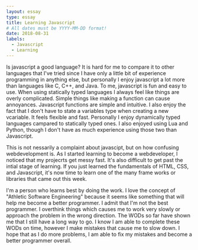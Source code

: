 ```yaml
---
layout: essay
type: essay
title: Learning Javascript
# All dates must be YYYY-MM-DD format!
date: 2018-08-31
labels:
  - Javascript
  - Learning
---
```

Is javascript a good language?  It is hard for me to compare it to other languages that I've tried since I have only a little bit of experience programming in anything else, but personally I enjoy javascript a lot more than languages like C, C++, and Java.  To me, javascript is fun and easy to use.  When using statically typed languages I always feel like things are overly complicated.  Simple things like making a function can cause annoyances.  Javascript functions are simple and intuitive.  I also enjoy the fact that I don't have to state a variables type when creating a new vcariable.  It feels flexible and fast.  Personally I enjoy dynamically typed languages campared to statically typed ones.  I also enjoyed using Lua and Python, though I don't have as much experience using those two than Javascript.

This is not nessarily a complaint about javascipt, but on how confusing webdevelopment is.  As I started learning to become a webdeveloper, I noticed that my projecrts get messy fast.  It's also difficult to get past the intial stage of learning.  If you just learned the fundamentals of HTML, CSS, and Javascript, it's now time to learn one of the many frame works or libraries that came out this week.  

I'm a person who learns best by doing the work.  I love the concept of "Athletic Software Engineering" because it seems like something that will help me become a better programmer.  I admit that I'm not the best programmer.  I overthink things which causes me to work very slowly or approach the problem in the wrong direction.  The WODs so far have shown me that I still have a long way to go.  I know I am able to complete these WODs on time, however I make mistakes that cause me to slow down.  I hope that as I do more problems, I am able to fix my mistakes and become a better programmer overall.  
